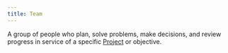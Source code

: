 ```yaml
---
title: Team
---
```

A group of people who plan, solve problems, make decisions, and review progress in service of a specific [Project](danielesalvatore/project-management/foundations-of-project-management/project/project.md) or objective.